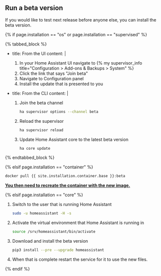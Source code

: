 ## Run a beta version

If you would like to test next release before anyone else, you can install the beta version.

{% if page.installation == "os" or page.installation == "supervised" %}

{% tabbed_block %}

- title: From the UI
  content: |

   1. In your Home Assistant UI navigate to {% my supervisor_info title="Configuration > Add-ons & Backups > System" %}
   2. Click the link that says "Join beta"
   3. Navigate to Configuration panel
   4. Install the update that is presented to you

- title: From the CLI
  content: |

    1. Join the beta channel

        ```bash
        ha supervisor options --channel beta
        ```

    2. Reload the supervisor

        ```bash
        ha supervisor reload
        ```

    3. Update Home Assistant core to the latest beta version

        ```bash
        ha core update
        ```

{% endtabbed_block %}

{% elsif page.installation == "container" %}

```bash
docker pull {{ site.installation.container.base }}:beta
```

**[You then need to recreate the container with the new image.](/installation/linux#install-home-assistant-container)**

{% elsif page.installation == "core" %}

1. Switch to the user that is running Home Assistant

    ```bash
    sudo -u homeassistant -H -s
    ```

2. Activate the virtual environment that Home Assistant is running in

    ```bash
    source /srv/homeassistant/bin/activate
    ```

3. Download and install the beta version

    ```bash
    pip3 install --pre --upgrade homeassistant
    ```

4. When that is complete restart the service for it to use the new files.

{% endif %}
